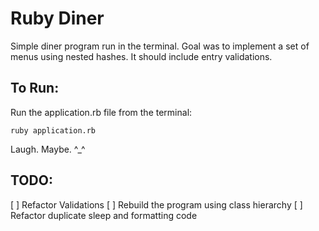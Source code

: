# Ruby Diner

Simple diner program run in the terminal. Goal was to implement a set of menus using nested hashes. It should include entry validations. 

## To Run:

Run the application.rb file from the terminal:

```
ruby application.rb
```

Laugh. Maybe. ^_^

## TODO:
[ ] Refactor Validations
[ ] Rebuild the program using class hierarchy
[ ] Refactor duplicate sleep and formatting code